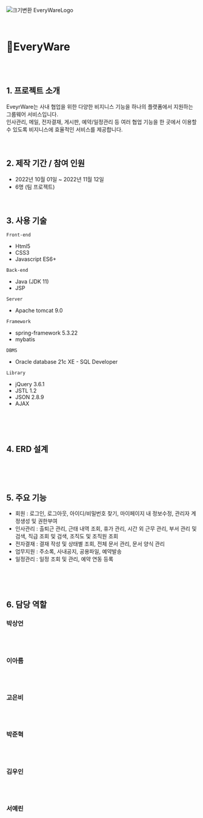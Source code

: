 ![크기변환 EveryWareLogo](https://user-images.githubusercontent.com/98254235/200834309-07d249d2-9f61-41be-9fa8-64a276023850.png)


<br>

# :pushpin:EveryWare 
<br><br>
##   1. 프로젝트 소개
EveyrWare는 사내 협업을 위한 다양한 비지니스 기능을 하나의 플랫폼에서 지원하는 그룹웨어 서비스입니다.<br>
인사관리, 메일, 전자결재, 게시판, 예약/일정관리 등 여러 협업 기능을 한 곳에서 이용할 수 있도록 비지니스에 효율적인 서비스를 제공합니다.
<br><br><br>

##   2. 제작 기간 / 참여 인원
- 2022년 10월 01일 ~ 2022년 11월 12일
- 6명 (팀 프로젝트) 
<br><br><br>

##   3. 사용 기술
`Front-end`
- Html5
- CSS3
- Javascript ES6+

`Back-end`
- Java (JDK 11)
- JSP

`Server`
- Apache tomcat 9.0

`Framework`
- spring-framework 5.3.22
- mybatis

`DBMS`
- Oracle database 21c XE - SQL Developer

`Library`
- jQuery 3.6.1
- JSTL 1.2
- JSON 2.8.9
- AJAX 





<br><br><br>

##   4. ERD 설계

<br><br><br>

##   5. 주요 기능
- 회원 : 로그인, 로그아웃, 아이디/비밀번호 찾기, 마이페이지 내 정보수정, 관리자 계정생성 및 권한부여
- 인사관리 : 출퇴근 관리, 근태 내역 조회, 휴가 관리, 시간 외 근무 관리, 부서 관리 및 검색, 직급 조회 및 검색, 조직도 및 조직원 조회
- 전자결재 : 결재 작성 및 상태별 조회, 전체 문서 관리, 문서 양식 관리
- 업무지원 : 주소록, 사내공지, 공용파일, 예약발송
- 일정관리 : 일정 조회 및 관리, 예약 연동 등록

<br><br><br>

##    6. 담당 역할
### 박상언
<br><br>
### 이아름
<br><br>
### 고은비
<br><br>
### 박준혁
<br><br>
### 김우인
<br><br>
### 서예린
<br><br>




